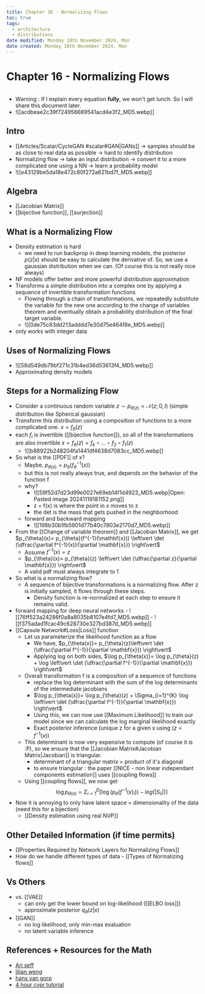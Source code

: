 ```yaml
---
title: Chapter 16 - Normalizing Flows
toc: true
tags:
  - architecture
  - distributions
date modified: Monday 18th November 2024, Mon
date created: Monday 18th November 2024, Mon
---
```


# Chapter 16 - Normalizing Flows
```toc
```

- Warning : If I explain every equation **fully**, we won't get lunch. So I will share this document later.
- ![[acdbeae2c39f724956669541acd4e3f2_MD5.webp]]
## Intro
- [[Articles/Scalar/CycleGAN #scalar#GAN|GANs]] -> samples should be as close to real data as possible -> hard to identify distribution
- Normalizing flow -> take an input distribution -> convert it to a more complicated one using a NN -> learn a probability model
- ![[e43129be5da18e472c80f272a621bd7f_MD5.webp]]
## Algebra
- [[Jacobian Matrix]]
- [[bijective function]], [[surjection]]

## What is a Normalizing Flow

- Density estimation is hard
	- we need to run backprop in deep learning models, the posterior $p(z|x$) should be easy to calculate the derivative of. So, we use a gaussian distribution when we can. (Of course this is not really nice always)
- NF models offer better and more powerful distribution approximation
- Transforms a simple distribution into a complex one by applying a sequence of invertible transformation functions
	- Flowing through a chain of transformations, we repeatedly substitute the variable for the new one according to the change of variables theorem and eventually obtain a probability distribution of the final target variable.
	- ![[0de75c83dd213adddd7e30d75e464f8e_MD5.webp]]
- only works with integer data
## Uses of Normalizing Flows
- ![[58d549db79bf271c31b4ed36d53613f4_MD5.webp]]
- Approximating density models
## Steps for a Normalizing Flow
- Consider a continuous random variable $z \sim p_{\theta(z)}= \mathcal{N}(z;0,I)$ (simple distribution like Spherical gaussian)
- Transform this distribution using a composition of functions to a more complicated one. $x = f_{\theta}(z)$
- each $f_{i}$ is invertible ([[bijective function]]), so all of the transformations are also invertible $x = f_{\theta}(z) = f_{k} \circ … \circ f_{2} \circ f_{1}(z)$
	- ![[b88922b248204fa1441df4638d7083cc_MD5.webp]]
- So what is the [[PDF]] of x? 
	- Maybe, $p_{\theta(x)}= p_\theta(f^{-1}_{\theta}(x))$
	- but this is not really always true, and depends on the behavior of the function f
	- why?
		- ![[59f52d7d23d99e0027e69eb14f1d4923_MD5.webp|Open: Pasted image 20241119181152.png]]
		- z = f(x) is where the point in x moves to z
		- the det is the mass that gets pushed in the neighborhood
	- forward and backward mapping
		- ![[198b30b1fb5901d77b40c7803e2170d7_MD5.webp]]
- From the [[Change of variable theorem]] and [[Jacobian Matrix]], we get $p_{\theta}(x)= p_{\theta}(f^{-1}(\mathbf{x})) \left\vert \det (\dfrac{\partial f^{-1}(x)}{\partial \mathbf{x}}) \right\vert$
	- Assume $f^{-1}(x) =z$
	- $p_{\theta}(x)= p_{\theta}(z) \left\vert \det (\dfrac{\partial z}{\partial \mathbf{x}}) \right\vert$
	- A valid pdf must always integrate to 1
- So what is a normalizing flow?
	- A sequence of bijective transformations is a normalizing flow. After z is initially sampled, it flows through these steps.
		- Density function is re-normalized at each step to ensure it remains valid.
- forward mapping for deep neural networks
			- ![[76ff523a24286f0a8a8035b8107e4fd7_MD5.webp]]
			- ![[f375adad1fcac49c628730e327bd387d_MD5.webp]]
- [[Capsule Network#Loss|Loss]] function
	- Let us parameterize the likelihood function as a flow
		- We have, $p_{\theta(x)}= p_{\theta}(z)\left\vert \det (\dfrac{\partial f^{-1}}{\partial \mathbf{x}}) \right\vert$
		- Applying log on both sides, $\log p_{\theta(x)}= \log p_{\theta}(z) + \log \left\vert \det (\dfrac{\partial f^{-1}}{\partial \mathbf{x}}) \right\vert$
	- Overall transformation f is a composition of a sequence of functions
		- replace the log determinant with the sum of the log determinants of the intermediate jacobians
		- $\log p_{\theta(x)}= \log p_{\theta}(z) + \Sigma_{i=1}^{K} \log \left\vert \det (\dfrac{\partial f^{-1}}{\partial \mathbf{x}}) \right\vert$
		- Using this, we can now use [[Maximum Likelihood]] to train our model since we can calculate the log marginal likelihood exactly
		- Exact posterior inference (unique z for a given x using ($z = f^{-1}(x$))
	- This determinant is now very expensive to compute (of course it is :P), so we ensure that the [[Jacobian Matrix#Jacobian Matrix|Jacobian]] is triangular.
		- determinant of a triangular matrix = product of it's diagonal
		- to ensure triangular : the paper [[NICE - non linear independant components estimation]] uses [[coupling flows]]
	- Using [[coupling flows]], we now get $$\log p_{\theta(x)}= \Sigma_{i=1}^D [\log (p_\theta(f^{-1}(x)_{i}))- log(\vert S_{ii} \vert)]$$
- Now it is annoying to only have latent space = dimensionality of the data (need this for a bijection)
	- [[Density estimation using real NVP]]

## Other Detailed Information (if time permits)
-  [[Properties Required by Network Layers for Normalizing Flows]]
- How do we handle different types of data - [[Types of Normalizing flows]]

## Vs Others
- vs. [[VAE]] 
	- can only get the lower bound on log-likelihood ([[ELBO loss]])
	- approximate posterior $q_\theta(z|x)$
- [[GAN]]
	- no log likelihood, only min-max evaluation
	- no latent variable inference

## References + Resources for the Math
- [Ari seff](https://www.youtube.com/watch?v=i7LjDvsLWCg)
- [lilian weng](https://lilianweng.github.io/posts/2018-10-13-flow-models/)
- [hans van gorp](https://www.youtube.com/watch?v=yxVcnuRrKqQ)
- [4 hour cvpr tutorial](https://www.youtube.com/watch?v=8XufsgG066A)